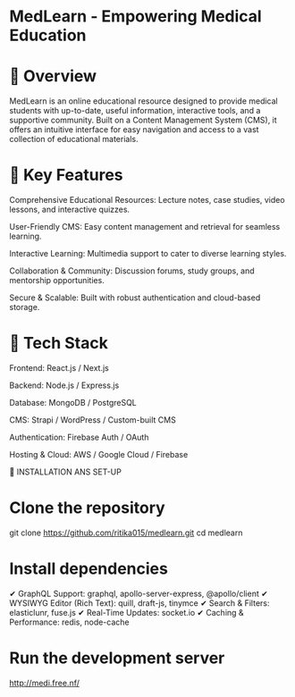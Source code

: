 # MedLearn - Empowering Medical Education

# 📌 Overview

MedLearn is an online educational resource designed to provide medical students with up-to-date, useful information, interactive tools, and a supportive community. Built on a Content Management System (CMS), it offers an intuitive interface for easy navigation and access to a vast collection of educational materials.

# 🎯 Key Features

Comprehensive Educational Resources: Lecture notes, case studies, video lessons, and interactive quizzes.

User-Friendly CMS: Easy content management and retrieval for seamless learning.

Interactive Learning: Multimedia support to cater to diverse learning styles.

Collaboration & Community: Discussion forums, study groups, and mentorship opportunities.

Secure & Scalable: Built with robust authentication and cloud-based storage.

# 🚀 Tech Stack

Frontend: React.js / Next.js

Backend: Node.js / Express.js

Database: MongoDB / PostgreSQL

CMS: Strapi / WordPress / Custom-built CMS

Authentication: Firebase Auth / OAuth

Hosting & Cloud: AWS / Google Cloud / Firebase

🚀 INSTALLATION ANS SET-UP 

# Clone the repository
git clone https://github.com/ritika015/medlearn.git
cd medlearn

# Install dependencies
✔ GraphQL Support: graphql, apollo-server-express, @apollo/client
✔ WYSIWYG Editor (Rich Text): quill, draft-js, tinymce
✔ Search & Filters: elasticlunr, fuse.js
✔ Real-Time Updates: socket.io
✔ Caching & Performance: redis, node-cache


# Run the development server
http://medi.free.nf/

